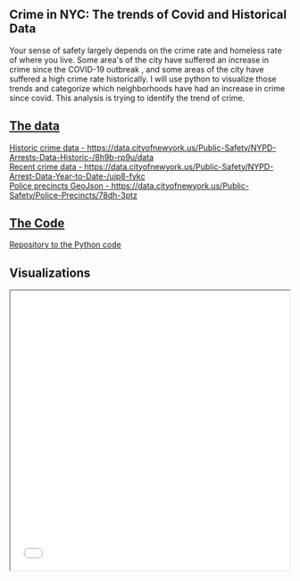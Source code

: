 ## Crime in NYC: The trends of Covid and Historical Data
Your sense of safety largely depends on the crime rate and homeless rate of where you live. Some area's of the city have suffered an increase in crime since the COVID-19 outbreak , and some areas of the city have suffered a high crime rate historically. I will use python to visualize those trends and categorize which neighborhoods have had an increase in crime since covid. This analysis is trying to identify the trend of crime.

<h2><u>The data</u></h2>
    <p> <a href="https://data.cityofnewyork.us/Public-Safety/NYPD-Arrests-Data-Historic-/8h9b-rp9u/data" target="_blank" > Historic crime data - https://data.cityofnewyork.us/Public-Safety/NYPD-Arrests-Data-Historic-/8h9b-rp9u/data</a>
    <br/><a href="https://data.cityofnewyork.us/Public-Safety/NYPD-Arrest-Data-Year-to-Date-/uip8-fykc " target="_blank" >Recent crime data - https://data.cityofnewyork.us/Public-Safety/NYPD-Arrest-Data-Year-to-Date-/uip8-fykc  </a>
    <br/><a href="https://data.cityofnewyork.us/Public-Safety/Police-Precincts/78dh-3ptz" target="_blank" > Police precincts GeoJson - https://data.cityofnewyork.us/Public-Safety/Police-Precincts/78dh-3ptz</a>
    </p>


<h2><u>The Code</u></h2>
<p> <a href="https://github.com/elchic00/CrimeInQueens/blob/main/CrimeData.py" target="_blank" > Repository to the Python code</a>
</p>

## Visualizations
<iframe src="map.html" height="500" width="500"></iframe>

